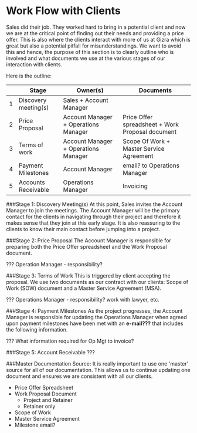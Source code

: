 # Work Flow with Clients

Sales did their job. They worked hard to bring in a potential client and now we are at the critical point of finding out their needs and providing a price offer. This is also where the clients interact with more of us at Gizra which is great but also a potential pitfall for misunderstandings. We want to avoid this and hence, the purpose of this section is to clearly outline who is involved and what documents we use at the various stages of our interaction with clients. 

Here is the outline:

| | Stage | Owner(s) | Documents |
| -- | -- | -- | -- |
| 1 | Discovery meeting(s)  | Sales + Account Manager |  |
| 2 | Price Proposal | Account Manager + Operations Manager | Price Offer spreadsheet +  Work Proposal document |
| 3 | Terms of work | Account Manager + Operations Manager | Scope Of Work + Master Service Agreement |
| 4 | Payment Milestones  | Account Manager | email? to Operations Manager |
| 5 | Accounts Receivable | Operations Manager | Invoicing |

###Stage 1: Discovery Meeting(s)
At this point, Sales invites the Account Manager to join the meetings. The Account Manager will be the primary contact for the clients in navigating through their project and therefore it makes sense that they join at this early stage. It is also reassuring to the clients to know their main contact before jumping into a project.

###Stage 2: Price Proposal
The Account Manager is responsible for preparing both the Price Offer spreadsheet and the Work Proposal document.  

??? Operation Manager - responsibility?

###Stage 3: Terms of Work
This is triggered by client accepting the proposal.  We use two documents as our contract with our clients: Scope of Work (SOW) document and a Master Service Agreement (MSA).

??? Operations Manager - responsibility? work with lawyer, etc.

###Stage 4: Payment Milestones
As the project progresses, the Account Manager is responsible for updating the Operations Manager when agreed upon payment milestones have been met with an **e-mail???** that includes the following information.

??? What information required for Op Mgt to invoice?

###Stage 5: Account Receivable
???


###Master Documentation Source:
It is really important to use one 'master' source for all of our documentation. This allows us to continue updating one document and ensures we are consistent with all our clients.

* Price Offer Spreadsheet
* Work Proposal Document
  * Project and Retainer
  * Retainer only
* Scope of Work
* Master Service Agreement
* Milestone email?


